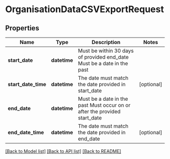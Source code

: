 # OrganisationDataCSVExportRequest

## Properties
Name | Type | Description | Notes
------------ | ------------- | ------------- | -------------
**start_date** | **datetime** | Must be within 30 days of provided end_date Must be a date in the past | 
**start_date_time** | **datetime** | The date must match the date provided in start_date | [optional] 
**end_date** | **datetime** | Must be a date in the past Must occur on or after the provided start_date | 
**end_date_time** | **datetime** | The date must match the date provided in end_date | [optional] 

[[Back to Model list]](../README.md#documentation-for-models) [[Back to API list]](../README.md#documentation-for-api-endpoints) [[Back to README]](../README.md)

